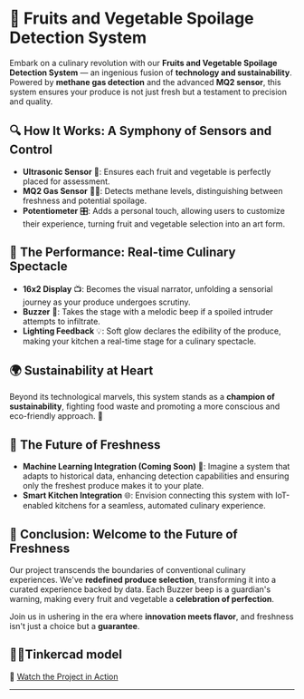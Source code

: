 # 🍏 Fruits and Vegetable Spoilage Detection System

Embark on a culinary revolution with our **Fruits and Vegetable Spoilage Detection System** — an ingenious fusion of **technology and sustainability**. Powered by **methane gas detection** and the advanced **MQ2 sensor**, this system ensures your produce is not just fresh but a testament to precision and quality.


## 🔍 How It Works: A Symphony of Sensors and Control

- **Ultrasonic Sensor** 🎯: Ensures each fruit and vegetable is perfectly placed for assessment.
- **MQ2 Gas Sensor** 🕵️‍♂️: Detects methane levels, distinguishing between freshness and potential spoilage.
- **Potentiometer** 🎛️: Adds a personal touch, allowing users to customize their experience, turning fruit and vegetable selection into an art form.


## 🚀 The Performance: Real-time Culinary Spectacle

- **16x2 Display** 📺: Becomes the visual narrator, unfolding a sensorial journey as your produce undergoes scrutiny.
- **Buzzer** 🔔: Takes the stage with a melodic beep if a spoiled intruder attempts to infiltrate.
- **Lighting Feedback** 💡: Soft glow declares the edibility of the produce, making your kitchen a real-time stage for a culinary spectacle.


## 🌍 Sustainability at Heart

Beyond its technological marvels, this system stands as a **champion of sustainability**, fighting food waste and promoting a more conscious and eco-friendly approach. 🍃


## 🔮 The Future of Freshness

- **Machine Learning Integration (Coming Soon)** 🤖: Imagine a system that adapts to historical data, enhancing detection capabilities and ensuring only the freshest produce makes it to your plate.
- **Smart Kitchen Integration** 🌐: Envision connecting this system with IoT-enabled kitchens for a seamless, automated culinary experience.


## 🎉 Conclusion: Welcome to the Future of Freshness

Our project transcends the boundaries of conventional culinary experiences. We've **redefined produce selection**, transforming it into a curated experience backed by data. Each Buzzer beep is a guardian's warning, making every fruit and vegetable a **celebration of perfection**.

Join us in ushering in the era where **innovation meets flavor**, and freshness isn't just a choice but a **guarantee**.


## 🔗💡Tinkercad model
🎥 [Watch the Project in Action](https://www.tinkercad.com/things/cFtfMuZl1Bp-gassensortest)

---
